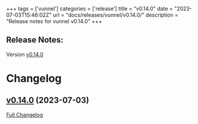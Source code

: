 +++
tags = ['vunnel']
categories = ['release']
title = "v0.14.0"
date = "2023-07-03T15:46:02Z"
url = "docs/releases/vunnel/v0.14.0/"
description = "Release notes for vunnel v0.14.0"
+++

## Release Notes:
Version [v0.14.0](https://github.com/anchore/vunnel/releases/tag/v0.14.0)

# Changelog

## [v0.14.0](https://github.com/anchore/vunnel/tree/v0.14.0) (2023-07-03)

[Full Changelog](https://github.com/anchore/vunnel/compare/v0.13.0...v0.14.0)
